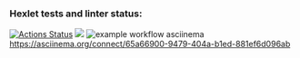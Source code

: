 ### Hexlet tests and linter status:
[![Actions Status](https://github.com/ShadeOfFire/python-project-lvl1/workflows/hexlet-check/badge.svg)](https://github.com/ShadeOfFire/python-project-lvl1/actions)
<a href="https://codeclimate.com/github/codeclimate/codeclimate/maintainability"><img src="https://api.codeclimate.com/v1/badges/a99a88d28ad37a79dbf6/maintainability" /></a>
![example workflow](https://github.com/ShadeOfFire/python-project-lvl1/actions/workflows/linter.yml/badge.svg)
asciinema https://asciinema.org/connect/65a66900-9479-404a-b1ed-881ef6d096ab
